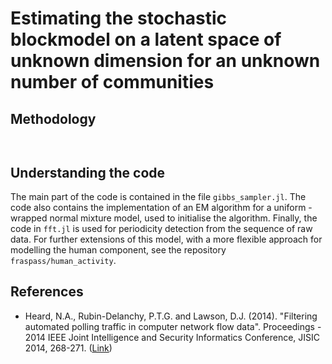 # Estimating the stochastic blockmodel on a latent space of unknown dimension for an unknown number of communities

## Methodology

<p align="center"><img src="https://rawgit.com/fraspass/sbm/master/svgs/d35ad7fc4ab3685de91bed2397cfdf67.svg?invert_in_darkmode" align=middle width=72.5798865pt height=14.2027941pt/></p>

## Understanding the code

The main part of the code is contained in the file `gibbs_sampler.jl`. The code also contains the implementation of an EM algorithm for a uniform - wrapped normal mixture model, used to initialise the algorithm. Finally, the code in `fft.jl` is used for periodicity detection from the sequence of raw data. For further extensions of this model, with a more flexible approach for modelling the human component, see the repository `fraspass/human_activity`.

## References

* Heard, N.A., Rubin-Delanchy, P.T.G. and Lawson, D.J. (2014). "Filtering automated polling traffic in computer network flow data". Proceedings - 2014 IEEE Joint Intelligence and Security Informatics Conference, JISIC 2014, 268-271. ([Link](https://ieeexplore.ieee.org/document/6975589/))
